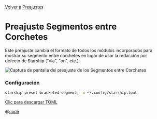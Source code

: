 [Volver a Preajustes](./README.md#bracketed-segments)

# Preajuste Segmentos entre Corchetes

Este preajuste cambia el formato de todos los módulos incorporados para mostrar su segmento entre corchetes en lugar de usar la redacción por defecto de Starship ("via", "on", etc.).

![Captura de pantalla del preajuste de los Segmentos entre Corchetes](/presets/img/bracketed-segments.png)

### Configuración

```sh
starship preset bracketed-segments -o ~/.config/starship.toml
```

[Clic para descargar TOML](/presets/toml/bracketed-segments.toml)

@[code](../../.vuepress/public/presets/toml/bracketed-segments.toml)
